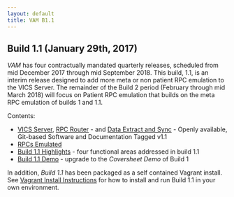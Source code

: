 ```yaml
---
layout: default
title: VAM B1.1
---
```


## Build 1.1 (January 29th, 2017)

_VAM_ has four contractually mandated quarterly releases, scheduled from mid December 2017 through mid September 2018. This build, 1.1, is an interim release designed to add more meta or non patient RPC emulation to the VICS Server. The remainder of the Build 2 period (February through mid March 2018) will focus on Patient RPC emulation that builds on the meta RPC emulation of builds 1 and 1.1.

Contents:

  * [VICS Server](https://github.com/vistadataproject/VICSServer), [RPC Router](https://github.com/vistadataproject/rpcRouter) - and [Data Extract and Sync](https://github.com/vistadataproject/DataExtractNSync) - Openly available, Git-based Software and Documentation Tagged v1.1
  * [RPCs Emulated](vamB1_1RPCsEmulated)
  * [Build 1.1 Highlights](demo/emulation1_1) - four functional areas addressed in build 1.1 
  * [Build 1.1 Demo](demo/) - upgrade to the _Coversheet Demo_ of Build 1

In addition, _Build 1.1_ has been packaged as a self contained Vagrant install. See [Vagrant Install Instructions](https://github.com/vistadataproject/VICSServer/wiki/Setup-Testing-Environment#installation) for how to install and run Build 1.1 in your own environment.

